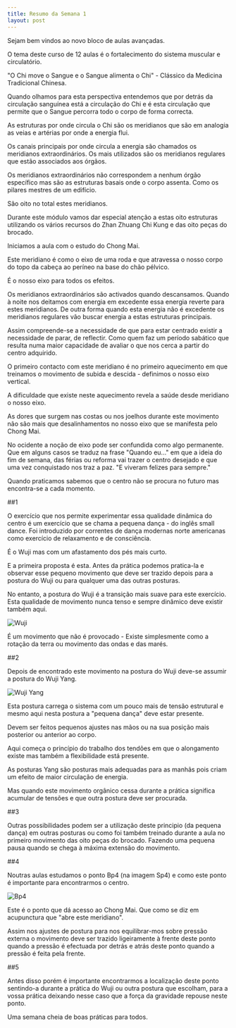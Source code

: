 ```yaml
---
title: Resumo da Semana 1
layout: post
---
```

Sejam bem vindos ao novo bloco de aulas avançadas. 

O tema deste curso de 12 aulas é o fortalecimento do sistema muscular e circulatório. 

"O Chi move o Sangue e o Sangue alimenta o Chi" - Clássico da Medicina Tradicional Chinesa. 

Quando olhamos para esta perspectiva entendemos que por detrás da circulação sanguínea está a circulação do Chi e é esta circulação que permite que o Sangue percorra todo o corpo de forma correcta. 

As estruturas por onde circula o Chi são os meridianos que são em analogia as veias e artérias por onde a energia flui.

Os canais principais por onde circula a energia são chamados os meridianos extraordinários. Os mais utilizados são os meridianos regulares que estão associados aos órgãos.

Os meridianos extraordinários não correspondem a nenhum órgão específico mas são as estruturas basais onde o corpo assenta. Como os pilares mestres de um edifício. 

São oito no total estes meridianos.

Durante este módulo vamos dar especial atenção a estas oito estruturas utilizando os vários recursos do Zhan Zhuang Chi Kung e das oito peças do brocado. 

Iniciamos a aula com o estudo do Chong Mai.

Este meridiano é como o eixo de uma roda e que atravessa o nosso corpo do topo da cabeça ao períneo na base do chão pélvico. 

É o nosso eixo para todos os efeitos. 

Os meridianos extraordinários são activados quando descansamos. Quando à noite nos deitamos com energia em excedente essa energia reverte para estes meridianos. De outra forma quando esta energia não é excedente os meridianos regulares vão buscar energia a estas estruturas principais.   

Assim compreende-se a necessidade de que para estar centrado existir a necessidade de parar, de reflectir. Como quem faz um período sabático que resulta numa maior capacidade de avaliar o que nos cerca a partir do centro adquirido. 

O primeiro contacto com este meridiano é no primeiro aquecimento em que treinamos o movimento de subida e descida - definimos o nosso eixo vertical.

A dificuldade que existe neste aquecimento revela a saúde desde meridiano o nosso eixo. 

As dores que surgem nas costas ou nos joelhos durante este movimento não são mais que desalinhamentos no nosso eixo que se manifesta pelo Chong Mai. 

No ocidente a noção de eixo pode ser confundida como algo permanente. Que em alguns casos se traduz na frase "Quando eu..." em que a ideia do fim de semana, das férias ou reforma vai trazer o centro desejado e que uma vez conquistado nos traz a paz. "E viveram felizes para sempre."

Quando praticamos sabemos que o centro não se procura no futuro mas encontra-se a cada momento. 

##1

O exercício que nos permite experimentar essa qualidade dinâmica do centro é um exercício que se chama a pequena dança - do inglês small dance. Foi introduzido por correntes de dança modernas norte americanas como exercício de relaxamento e de consciência. 

É o Wuji mas com um afastamento dos pés mais curto. 

E a primeira proposta é esta. Antes da prática podemos pratica-la e observar esse pequeno movimento que deve ser trazido depois para a postura do Wuji ou para qualquer uma das outras posturas. 

No entanto, a postura do Wuji é a transição mais suave para este exercício. Esta qualidade de movimento nunca tenso e sempre dinâmico deve existir também aqui.

![Wuji](https://s3-eu-west-1.amazonaws.com/ck-language/postura-wuji.jpg) 

É um movimento que não é provocado - Existe simplesmente como a rotação da terra ou movimento das ondas e das marés. 

##2 

Depois de encontrado este movimento na postura do Wuji deve-se assumir a postura do Wuji Yang.

![Wuji Yang](https://s3-eu-west-1.amazonaws.com/ck-language/postura-wuji-yang.JPG)

Esta postura carrega o sistema com um pouco mais de tensão estrutural e mesmo aqui nesta postura a "pequena dança" deve estar presente. 

Devem ser feitos pequenos ajustes nas mãos ou na sua posição mais posterior ou anterior ao corpo. 

Aqui começa o princípio do trabalho dos tendões em que o alongamento existe mas também a flexibilidade está presente. 

As posturas Yang são posturas mais adequadas para as manhãs pois criam um efeito de maior circulação de energia. 

Mas quando este movimento orgânico cessa durante a prática significa acumular de tensões e que outra postura deve ser procurada. 

##3

Outras possibilidades podem ser a utilização deste principio (da pequena dança) em outras posturas ou como foi também treinado durante a aula no primeiro movimento das oito peças do brocado. Fazendo uma pequena pausa quando se chega à máxima extensão do movimento. 

##4

Noutras aulas estudamos o ponto Bp4 (na imagem Sp4) e como este ponto é importante para encontrarmos o centro. 

![Bp4](https://s3-eu-west-1.amazonaws.com/ckdojo-habits/HaMar2014/avancadas/sp1-5.jpg) 

Este é o ponto que dá acesso ao Chong Mai. Que como se diz em acupunctura que "abre este meridiano". 

Assim nos ajustes de postura para nos equilibrar-mos sobre pressão externa o movimento deve ser trazido ligeiramente à frente deste ponto quando a pressão é efectuada por detrás e atrás deste ponto quando a pressão é feita pela frente.

##5 

Antes disso porém é importante encontrarmos a localização deste ponto sentindo-a durante a prática do Wuji ou outra postura que escolham, para a vossa prática deixando nesse caso que a força da gravidade repouse neste ponto.

Uma semana cheia de boas práticas para todos. 